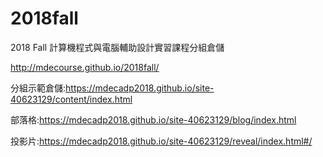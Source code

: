 # 2018fall
2018 Fall 計算機程式與電腦輔助設計實習課程分組倉儲

http://mdecourse.github.io/2018fall/

分組示範倉儲:https://mdecadp2018.github.io/site-40623129/content/index.html

部落格:https://mdecadp2018.github.io/site-40623129/blog/index.html

投影片:https://mdecadp2018.github.io/site-40623129/reveal/index.html#/
